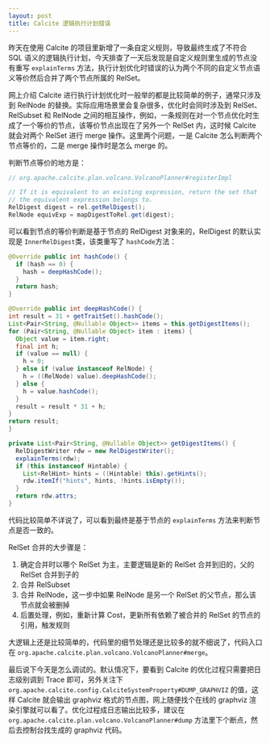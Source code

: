 ```yaml
---
layout: post
title: Calcite 逻辑执行计划错误
---
```

昨天在使用 Calcite 的项目里新增了一条自定义规则，导致最终生成了不符合 SQL 语义的逻辑执行计划，今天排查了一天后发现是自定义规则里生成的节点没有重写 `explainTerms ` 方法，执行计划优化时错误的认为两个不同的自定义节点语义等价然后合并了两个节点所属的 RelSet。

网上介绍 Calcite 进行执行计划优化时一般举的都是比较简单的例子，通常只涉及到 RelNode 的替换。实际应用场景里会复杂很多，优化时会同时涉及到 RelSet、RelSubset 和 RelNode 之间的相互操作，例如，一条规则在对一个节点优化时生成了一个等价的节点，该等价节点出现在了另外一个 RelSet 内，这时候 Calcite 就会对两个 RelSet 进行 merge 操作。这里两个问题，一是 Calcite 怎么判断两个节点等价的，二是 merge 操作时是怎么 merge 的。

判断节点等价的地方是：
```java
// org.apache.calcite.plan.volcano.VolcanoPlanner#registerImpl

// If it is equivalent to an existing expression, return the set that
// the equivalent expression belongs to.
RelDigest digest = rel.getRelDigest();
RelNode equivExp = mapDigestToRel.get(digest);
```
可以看到节点的等价判断是基于节点的 RelDigest 对象来的，RelDigest 的默认实现是 `InnerRelDigest `类，该类重写了 `hashCode`方法：
```java
@Override public int hashCode() {
  if (hash == 0) {
    hash = deepHashCode();
  }
  return hash;
}

@Override public int deepHashCode() {
int result = 31 + getTraitSet().hashCode();
List<Pair<String, @Nullable Object>> items = this.getDigestItems();
for (Pair<String, @Nullable Object> item : items) {
  Object value = item.right;
  final int h;
  if (value == null) {
    h = 0;
  } else if (value instanceof RelNode) {
    h = ((RelNode) value).deepHashCode();
  } else {
    h = value.hashCode();
  }
  result = result * 31 + h;
}
return result;
}

private List<Pair<String, @Nullable Object>> getDigestItems() {
  RelDigestWriter rdw = new RelDigestWriter();
  explainTerms(rdw);
  if (this instanceof Hintable) {
    List<RelHint> hints = ((Hintable) this).getHints();
    rdw.itemIf("hints", hints, !hints.isEmpty());
  }
  return rdw.attrs;
}
```
代码比较简单不详说了，可以看到最终是基于节点的 `explainTerms` 方法来判断节点是否一致的。

RelSet 合并的大步骤是：

1. 确定合并时以哪个 RelSet 为主，主要逻辑是新的 RelSet 合并到旧的，父的 RelSet 合并到子的
2. 合并 RelSubset
3. 合并 RelNode，这一步中如果 RelNode 是另一个 RelSet 的父节点，那么该节点就会被删掉
4. 后置处理，例如，重新计算 Cost，更新所有依赖了被合并的 RelSet 的节点的引用，触发规则

大逻辑上还是比较简单的，代码里的细节处理还是比较多的就不细说了，代码入口在 `org.apache.calcite.plan.volcano.VolcanoPlanner#merge`。

最后说下今天是怎么调试的。默认情况下，要看到 Calcite 的优化过程只需要把日志级别调到 Trace 即可，另外关注下 `org.apache.calcite.config.CalciteSystemProperty#DUMP_GRAPHVIZ` 的值，这样 Calcite 就会输出 graphviz 格式的节点图，网上随便找个在线的 graphviz 渲染引擎就可以看了。优化过程成日志输出比较多，建议在 `org.apache.calcite.plan.volcano.VolcanoPlanner#dump` 方法里下个断点，然后去控制台找生成的 graphviz 代码。

